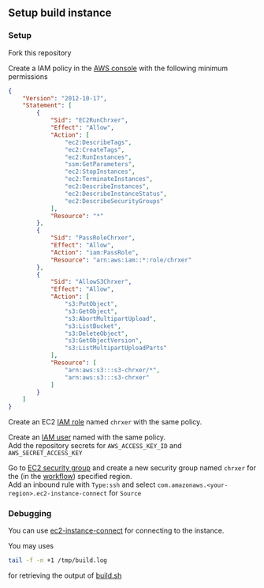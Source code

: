 ## Setup build instance

### Setup
Fork this repository

Create a IAM policy in the [AWS console](https://console.aws.amazon.com/iamv2/home#/policies) with the following minimum permissions
```json
{
	"Version": "2012-10-17",
	"Statement": [
		{
			"Sid": "EC2RunChrxer",
			"Effect": "Allow",
			"Action": [
				"ec2:DescribeTags",
				"ec2:CreateTags",
				"ec2:RunInstances",
				"ssm:GetParameters",
				"ec2:StopInstances",
				"ec2:TerminateInstances",
				"ec2:DescribeInstances",
				"ec2:DescribeInstanceStatus",
				"ec2:DescribeSecurityGroups"
			],
			"Resource": "*"
		},
		{
			"Sid": "PassRoleChrxer",
			"Effect": "Allow",
			"Action": "iam:PassRole",
			"Resource": "arn:aws:iam::*:role/chrxer"
		},
		{
			"Sid": "AllowS3Chrxer",
			"Effect": "Allow",
			"Action": [
				"s3:PutObject",
				"s3:GetObject",
				"s3:AbortMultipartUpload",
				"s3:ListBucket",
				"s3:DeleteObject",
				"s3:GetObjectVersion",
				"s3:ListMultipartUploadParts"
			],
			"Resource": [
				"arn:aws:s3:::s3-chrxer/*",
				"arn:aws:s3:::s3-chrxer"
			]
		}
	]
}
```
Create an EC2 [IAM role](https://console.aws.amazon.com/iamv2/home#/roles) named `chrxer` with the same policy.

Create an [IAM user](https://console.aws.amazon.com/iamv2/home#/users) named with the same policy. \
Add the repository secrets for `AWS_ACCESS_KEY_ID` and `AWS_SECRET_ACCESS_KEY`

Go to [EC2 security group](https://console.aws.amazon.com/ec2/home#SecurityGroups:) and create a new security group named `chrxer` for the (in the [workflow](../.github/workflows/build.yml)) specified region. \
Add an inbound rule with `Type:ssh` and select `com.amazonaws.<your-region>.ec2-instance-connect` for `Source` 

### Debugging
You can use [ec2-instance-connect](https://docs.aws.amazon.com/AWSEC2/latest/UserGuide/ec2-instance-connect-methods.html) for connecting to the instance.

You may uses
```bash
tail -f -n +1 /tmp/build.log
```
for retrieving the output of [build.sh](../build.sh)
